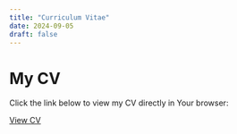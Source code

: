 ```yaml
---
title: "Curriculum Vitae"
date: 2024-09-05
draft: false
---
```

 
# My CV
  
Click the link below to view my CV directly in Your browser:

[View CV](https://kerembuekrue.github.io/cv/cv.pdf)

